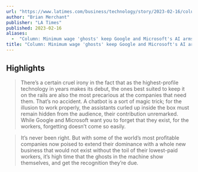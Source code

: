```yaml
---
url: "https://www.latimes.com/business/technology/story/2023-02-16/column-google-microsoft-chatgpt-bard-raters"
author: "Brian Merchant"
publisher: "LA Times"
published: 2023-02-16
aliases:
  -  "Column: Minimum wage 'ghosts' keep Google and Microsoft's AI arms race from becoming a nightmare"
title: "Column: Minimum wage 'ghosts' keep Google and Microsoft's AI arms race from becoming a nightmare"
---
```


## Highlights
> There’s a certain cruel irony in the fact that as the highest-profile technology in years makes its debut, the ones best suited to keep it on the rails are also the most precarious at the companies that need them. That’s no accident. A chatbot is a sort of magic trick; for the illusion to work properly, the assistants curled up inside the box must remain hidden from the audience, their contribution unremarked. While Google and Microsoft want you to forget that they exist, for the workers, forgetting doesn’t come so easily.

> It’s never been right. But with some of the world’s most profitable companies now poised to extend their dominance with a whole new business that would not exist without the toil of their lowest-paid workers, it’s high time that the ghosts in the machine show themselves, and get the recognition they’re due.

